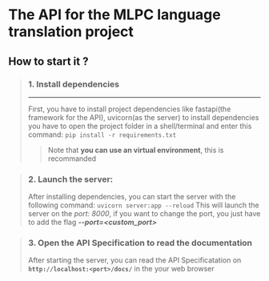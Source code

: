 The API for the MLPC language translation project
===

## How to start it ?

>### 1. Install dependencies
>---
>   First, you have to install project dependencies like 
>   fastapi(the framework for the API), uvicorn(as the server)
> to install dependencies you have to open the project folder in a shell/terminal and enter this command: `pip install -r requirements.txt`
>>Note that **you can use an virtual environment**, this is recommanded

>### 2. Launch the server:
> After installing dependencies, you can start the server with the following command:
> `uvicorn server:app --reload` This will launch the server on the *port: 8000*, if you want to change the port, you just have to add the flag __*--port=\<custom_port>*__

>### 3. Open the API Specification to read the documentation
>   After starting the server, you can read the API Specificatation on **`http://localhost:<port>/docs/`** in the your web browser